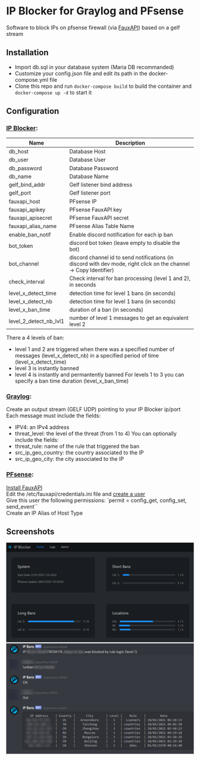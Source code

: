 # IP Blocker for Graylog and PFsense

Software to block IPs on pfsense firewall (via [FauxAPI](https://github.com/ndejong/pfsense_fauxap)) based on a gelf stream

## Installation
 - Import db.sql in your database system (Maria DB recommanded)
 - Customize your config.json file and edit its path in the docker-compose.yml file
 - Clone this repo and run `docker-compose build` to build the container and `docker-compose up -d` to start it

## Configuration
### <ins>IP Blocker</ins>:
|Name | Description |
|--------|------------|
| db_host | Database Host |
| db_user | Database User |
| db_password | Database Password |
| db_name | Database Name |
| gelf_bind_addr | Gelf listener bind address |
| gelf_port | Gelf listener port |
| fauxapi_host | PFsense IP |
| fauxapi_apikey | PFsense FauxAPI key |
| fauxapi_apisecret | PFsense FauxAPI secret |
| fauxapi_alias_name | PFsense Alias Table Name |
| enable_ban_notif | Enable discord notification for each ip ban |
| bot_token | discord bot token (leave empty to disable the bot) |
| bot_channel | discord channel id to send notifications (in discord with dev mode, right click on the channel -> Copy Identifier) |
| check_interval | Check interval for ban processing (level 1 and 2), in seconds |
| level_x_detect_time | detection time for level 1 bans (in seconds) |
| level_x_detect_nb | detection time for level 1 bans (in seconds) |
| level_x_ban_time | duration of a ban (in seconds) |
| level_2_detect_nb_lvl1 | number of level 1 messages to get an equivalent level 2 |

There a 4 levels of ban:
 - level 1 and 2 are triggered when there was a specified number of messages (level_x_detect_nb) in a specified period of time (level_x_detect_time)
 - level 3 is instantly banned
 - level 4 is instantly and permantently banned
For levels 1 to 3 you can specify a ban time duration (level_x_ban_time)

### <ins>Graylog</ins>:
Create an output stream (GELF UDP) pointing to your IP Blocker ip/port  
Each message must include the fields:  
 - IPV4: an IPv4 address
 - threat_level: the level of the threat (from 1 to 4)
 You can optionally include the fields:
 - threat_rule: name of the rule that triggered the ban
 - src_ip_geo_country: the country associated to the IP
 - src_ip_geo_city: the city associated to the IP

### <ins>PFsense</ins>:
[Install FauxAPI](https://github.com/ndejong/pfsense_fauxapi#installation)  
Edit the /etc/fauxapi/credentials.ini file and [create a user](https://github.com/ndejong/pfsense_fauxapi#api-authentication)  
Give this user the following permissions: `permit = config_get, config_set, send_event``  
Create an IP Alias of Host Type  

## Screenshots

![Web UI](.github/images/webui.png)
![Discord Bot](.github/images/discord.png)

